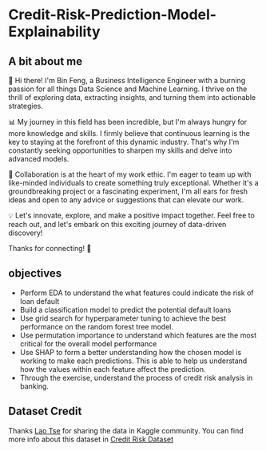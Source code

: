 # Credit-Risk-Prediction-Model-Explainability

## A bit about me
🚀 Hi there! I'm Bin Feng, a Business Intelligence Engineer with a burning passion for all things Data Science and Machine Learning. I thrive on the thrill of exploring data, extracting insights, and turning them into actionable strategies.

📊 My journey in this field has been incredible, but I'm always hungry for more knowledge and skills. I firmly believe that continuous learning is the key to staying at the forefront of this dynamic industry. That's why I'm constantly seeking opportunities to sharpen my skills and delve into advanced models.

🤝 Collaboration is at the heart of my work ethic. I'm eager to team up with like-minded individuals to create something truly exceptional. Whether it's a groundbreaking project or a fascinating experiment, I'm all ears for fresh ideas and open to any advice or suggestions that can elevate our work.

💡 Let's innovate, explore, and make a positive impact together. Feel free to reach out, and let's embark on this exciting journey of data-driven discovery!

Thanks for connecting! 🌟

## objectives
* Perform EDA to understand the what features could indicate the risk of loan default
* Build a classification model to predict the potential default loans
* Use grid search for hyperparameter tuning to achieve the best performance on the random forest tree model.
* Use permutation importance to understand which features are the most critical for the overall model performance
* Use SHAP to form a better understanding how the chosen model is working to make each predictions. This is able to help us understand how the values within each feature affect the prediction.
* Through the exercise, understand the process of credit risk analysis in banking.

## Dataset Credit
Thanks [Lao Tse](https://www.kaggle.com/laotse) for sharing the data in Kaggle community. You can find more info about this dataset in [Credit Risk Dataset](https://www.kaggle.com/datasets/laotse/credit-risk-dataset?sort=votes)
